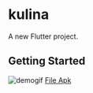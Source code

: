 # kulina

A new Flutter project.

## Getting Started

![demogif](https://github.com/ataufiq123/Kulina_StartSubscribe/blob/master/demo.gif)
[File Apk](https://github.com/ataufiq123/Kulina_StartSubscribe/blob/master/kulina.apk)
